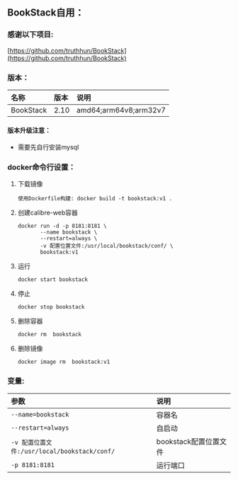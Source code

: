 ## BookStack自用：

### 感谢以下项目:

[https://github.com/truthhun/BookStack](https://github.com/truthhun/BookStack)                                   

### 版本：

|名称|版本|说明|
|:-|:-|:-|
|BookStack|2.10|amd64;arm64v8;arm32v7|

#### 版本升级注意：

* 需要先自行安装mysql

### docker命令行设置：

1. 下载镜像

       使用Dockerfile构建: docker build -t bookstack:v1 .

2. 创建calibre-web容器

       docker run -d -p 8181:8181 \
              --name bookstack \
              --restart=always \
              -v 配置位置文件:/usr/local/bookstack/conf/ \
              bookstack:v1

3. 运行

       docker start bookstack

4. 停止

       docker stop bookstack

5. 删除容器

       docker rm  bookstack

6. 删除镜像

       docker image rm  bookstack:v1

### 变量:

|参数|说明|
|:-|:-|
| `--name=bookstack` |容器名|
| `--restart=always` |自启动|
| `-v 配置位置文件:/usr/local/bookstack/conf/` |bookstack配置位置文件|
| `-p 8181:8181` |运行端口|

